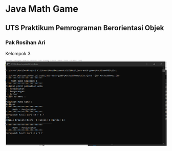 # Java Math Game
## UTS Praktikum Pemrograman Berorientasi Objek
### Pak Rosihan Ari
 Kelompok 3
 
 ![GitHub Logo](/Images/ss1.PNG)
 
 
